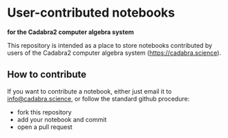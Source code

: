 User-contributed notebooks 
==========================

**for the Cadabra2 computer algebra system**

This repository is intended as a place to store notebooks contributed
by users of the Cadabra2 computer algebra system (https://cadabra.science). 


## How to contribute

If you want to contribute a notebook, either just email it to
info@cadabra.science, or follow the standard github procedure:

* fork this repository
* add your notebook and commit
* open a pull request




